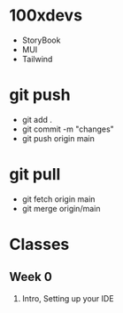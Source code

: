 # 100xdevs 

- StoryBook
- MUI
- Tailwind

# git push
- git add .
- git commit -m "changes"
- git push origin main

# git pull
- git fetch origin main
- git merge origin/main

# Classes
## Week 0
1. Intro, Setting up your IDE
